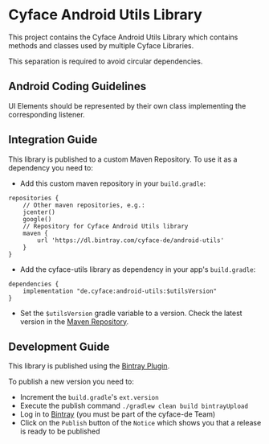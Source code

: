 Cyface Android Utils Library
=================================

This project contains the Cyface Android Utils Library which contains methods and classes used by multiple Cyface Libraries.

This separation is required to avoid circular dependencies.

## Android Coding Guidelines ##
UI Elements should be represented by their own class implementing the corresponding listener.

## Integration Guide

This library is published to a custom Maven Repository. To use it as a dependency you need to:

* Add this custom maven repository in your `build.gradle`:

``` 
repositories {
    // Other maven repositories, e.g.:
    jcenter()
    google()
    // Repository for Cyface Android Utils library
    maven {
        url 'https://dl.bintray.com/cyface-de/android-utils'
    }
}
```

* Add the cyface-utils library as dependency in your app's `build.gradle`:

```
dependencies {
    implementation "de.cyface:android-utils:$utilsVersion"
}
```

* Set the `$utilsVersion` gradle variable to a version. Check the latest version in the [Maven Repository](https://bintray.com/cyface-de/android-utils/de.cyface.utils).  

## Development Guide

This library is published using the [Bintray Plugin](https://github.com/bintray/gradle-bintray-plugin).

To publish a new version you need to:

* Increment the `build.gradle`'s `ext.version`
* Execute the publish command `./gradlew clean build bintrayUpload`
* Log in to [Bintray](https://bintray.com/cyface-de/android-utils/de.cyface.utils) (you must be part of the cyface-de Team)
* Click on the `Publish` button of the `Notice` which shows you that a release is ready to be published